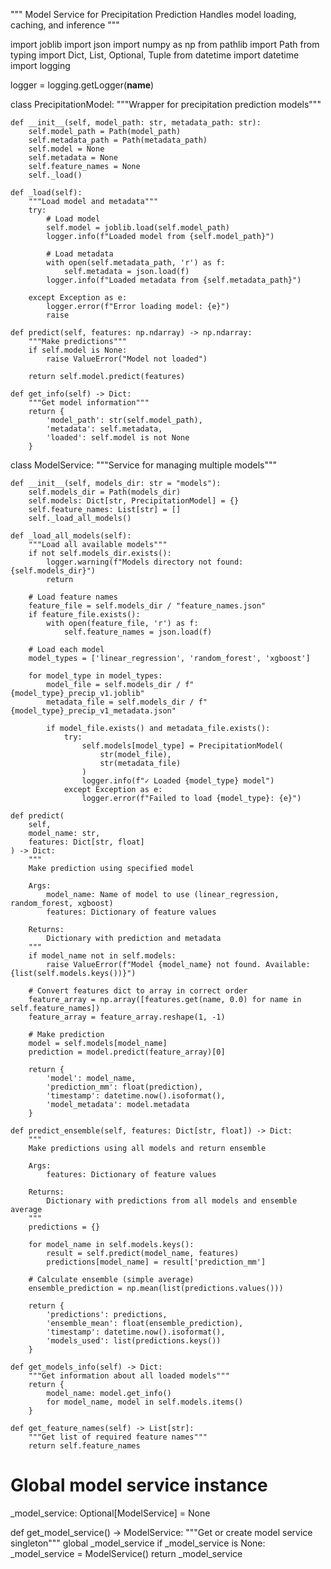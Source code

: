"""
Model Service for Precipitation Prediction
Handles model loading, caching, and inference
"""

import joblib
import json
import numpy as np
from pathlib import Path
from typing import Dict, List, Optional, Tuple
from datetime import datetime
import logging

logger = logging.getLogger(__name__)


class PrecipitationModel:
    """Wrapper for precipitation prediction models"""
    
    def __init__(self, model_path: str, metadata_path: str):
        self.model_path = Path(model_path)
        self.metadata_path = Path(metadata_path)
        self.model = None
        self.metadata = None
        self.feature_names = None
        self._load()
    
    def _load(self):
        """Load model and metadata"""
        try:
            # Load model
            self.model = joblib.load(self.model_path)
            logger.info(f"Loaded model from {self.model_path}")
            
            # Load metadata
            with open(self.metadata_path, 'r') as f:
                self.metadata = json.load(f)
            logger.info(f"Loaded metadata from {self.metadata_path}")
            
        except Exception as e:
            logger.error(f"Error loading model: {e}")
            raise
    
    def predict(self, features: np.ndarray) -> np.ndarray:
        """Make predictions"""
        if self.model is None:
            raise ValueError("Model not loaded")
        
        return self.model.predict(features)
    
    def get_info(self) -> Dict:
        """Get model information"""
        return {
            'model_path': str(self.model_path),
            'metadata': self.metadata,
            'loaded': self.model is not None
        }


class ModelService:
    """Service for managing multiple models"""
    
    def __init__(self, models_dir: str = "models"):
        self.models_dir = Path(models_dir)
        self.models: Dict[str, PrecipitationModel] = {}
        self.feature_names: List[str] = []
        self._load_all_models()
    
    def _load_all_models(self):
        """Load all available models"""
        if not self.models_dir.exists():
            logger.warning(f"Models directory not found: {self.models_dir}")
            return
        
        # Load feature names
        feature_file = self.models_dir / "feature_names.json"
        if feature_file.exists():
            with open(feature_file, 'r') as f:
                self.feature_names = json.load(f)
        
        # Load each model
        model_types = ['linear_regression', 'random_forest', 'xgboost']
        
        for model_type in model_types:
            model_file = self.models_dir / f"{model_type}_precip_v1.joblib"
            metadata_file = self.models_dir / f"{model_type}_precip_v1_metadata.json"
            
            if model_file.exists() and metadata_file.exists():
                try:
                    self.models[model_type] = PrecipitationModel(
                        str(model_file),
                        str(metadata_file)
                    )
                    logger.info(f"✓ Loaded {model_type} model")
                except Exception as e:
                    logger.error(f"Failed to load {model_type}: {e}")
    
    def predict(
        self,
        model_name: str,
        features: Dict[str, float]
    ) -> Dict:
        """
        Make prediction using specified model
        
        Args:
            model_name: Name of model to use (linear_regression, random_forest, xgboost)
            features: Dictionary of feature values
        
        Returns:
            Dictionary with prediction and metadata
        """
        if model_name not in self.models:
            raise ValueError(f"Model {model_name} not found. Available: {list(self.models.keys())}")
        
        # Convert features dict to array in correct order
        feature_array = np.array([features.get(name, 0.0) for name in self.feature_names])
        feature_array = feature_array.reshape(1, -1)
        
        # Make prediction
        model = self.models[model_name]
        prediction = model.predict(feature_array)[0]
        
        return {
            'model': model_name,
            'prediction_mm': float(prediction),
            'timestamp': datetime.now().isoformat(),
            'model_metadata': model.metadata
        }
    
    def predict_ensemble(self, features: Dict[str, float]) -> Dict:
        """
        Make predictions using all models and return ensemble
        
        Args:
            features: Dictionary of feature values
        
        Returns:
            Dictionary with predictions from all models and ensemble average
        """
        predictions = {}
        
        for model_name in self.models.keys():
            result = self.predict(model_name, features)
            predictions[model_name] = result['prediction_mm']
        
        # Calculate ensemble (simple average)
        ensemble_prediction = np.mean(list(predictions.values()))
        
        return {
            'predictions': predictions,
            'ensemble_mean': float(ensemble_prediction),
            'timestamp': datetime.now().isoformat(),
            'models_used': list(predictions.keys())
        }
    
    def get_models_info(self) -> Dict:
        """Get information about all loaded models"""
        return {
            model_name: model.get_info()
            for model_name, model in self.models.items()
        }
    
    def get_feature_names(self) -> List[str]:
        """Get list of required feature names"""
        return self.feature_names


# Global model service instance
_model_service: Optional[ModelService] = None


def get_model_service() -> ModelService:
    """Get or create model service singleton"""
    global _model_service
    if _model_service is None:
        _model_service = ModelService()
    return _model_service

